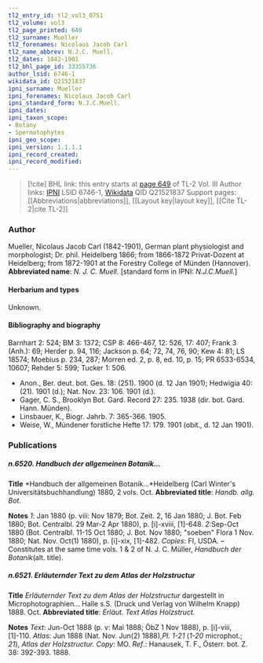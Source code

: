 ```yaml
---
tl2_entry_id: tl2_vol3_0751
tl2_volume: vol3
tl2_page_printed: 649
tl2_surname: Mueller
tl2_forenames: Nicolaus Jacob Carl
tl2_name_abbrev: N.J.C. Muell.
tl2_dates: 1842-1901
tl2_bhl_page_id: 33355736
author_lsid: 6746-1
wikidata_id: Q21521837
ipni_surname: Mueller
ipni_forenames: Nicolaus Jacob Carl
ipni_standard_form: N.J.C.Muell.
ipni_dates: 
ipni_taxon_scope: 
- Botany
- Spermatophytes
ipni_geo_scope: 
ipni_version: 1.1.1.1
ipni_record_created: 
ipni_record_modified:
---
```


> [!cite] BHL link: this entry starts at [page 649](https://www.biodiversitylibrary.org/page/33355736) of TL-2 Vol. III
> Author links: [IPNI](https://www.ipni.org/a/6746-1) LSID 6746-1, [Wikidata](https://www.wikidata.org/wiki/Q21521837) QID Q21521837
> Support pages: [[Abbreviations|abbreviations]], [[Layout key|layout key]], [[Cite TL-2|cite TL-2]]

### Author

Mueller, Nicolaus Jacob Carl (1842-1901), German plant physiologist and morphologist; Dr. phil. Heidelberg 1866; from 1866-1872 Privat-Dozent at Heidelberg; from 1872-1901 at the Forestry College of Münden (Hannover). 
**Abbreviated name**: *N. J. C. Muell.* \[standard form in IPNI: *N.J.C.Muell.*\]

#### Herbarium and types

Unknown.

#### Bibliography and biography

Barnhart 2: 524; BM 3: 1372; CSP 8: 466-467, 12: 526, 17: 407; Frank 3 (Anh.): 69; Herder p. 94, 116; Jackson p. 64; 72, 74, 76, 90; Kew 4: 81; LS 18574; Moebius p. 234, 287; Morren ed. 2, p. 8, ed. 10, p. 15; PR 6533-6534, 10607; Rehder 5: 599; Tucker 1: 506.
- Anon., Ber. deut. bot. Ges. 18: (251). 1900 (d. 12 Jan 1901); Hedwigia 40: (21). 1901 (d.); Nat. Nov. 23: 106. 1901 (d.).
- Gager, C. S., Brooklyn Bot. Gard. Record 27: 235. 1938 (dir. bot. Gard. Hann. Münden).
- Linsbauer, K., Biogr. Jahrb. 7: 365-366. 1905.
- Weise, W., Mündener forstliche Hefte 17: 179. 1901 (obit., d. 12 Jan 1901).

### Publications

##### n.6520. Handbuch der allgemeinen Botanik...

**Title**
*Handbuch der allgemeinen Botanik...*Heidelberg (Carl Winter's Universitätsbuchhandlung) 1880, 2 vols. Oct.
**Abbreviated title**: *Handb. allg. Bot.*

**Notes**
*1*: Jan 1880 (p. viii: Nov 1879; Bot. Zeit. 2, 16 Jan 1880; J. Bot. Feb 1880; Bot. Centralbl. 29 Mar-2 Apr 1880), p. \[i\]-xviii, \[1\]-648.
*2*:Sep-Oct 1880 (Bot. Centralbl. 11-15 Oct 1880; J. Bot. Nov 1880; "soeben" Flora 1 Nov. 1880; Nat. Nov. Oct(1) 1880), p. \[i\]-xix, \[1\]-482.
*Copies*: FI, USDA. – Constitutes at the same time vols. 1 & 2 of N. J. C. Müller, *Handbuch der Botanik*(alt. title).

##### n.6521. Erläuternder Text zu dem Atlas der Holzstructur

**Title**
*Erläuternder Text zu dem Atlas der Holzstructur* dargestellt in Microphotographien... Halle s.S. (Druck und Verlag von Wilhelm Knapp) 1888. Oct.
**Abbreviated title**: *Erläut. Text Atlas Holzstruct.*

**Notes**
*Text*: Jun-Oct 1888 (p. v: Mai 1888; ÖbZ 1 Nov 1888), p. \[i\]-viii, \[1\]-110.
*Atlas*: Jun 1888 (Nat. Nov. Jun(2) 1888),*Pl. 1-21* (*1-20* microphot.; *21*), *Atlas der Holzstructur.
Copy*: MO.
*Ref*.: Hanausek, T. F., Österr. bot. Z. 38: 392-393. 1888.

